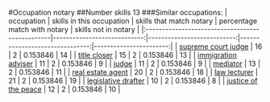 #Occupation notary
##Number skills 13
###Similar occupations:
| occupation                                      |   skills in this occupation |   skills that match notary |   percentage match with notary |   skills not in notary |
|:------------------------------------------------|----------------------------:|---------------------------:|-------------------------------:|-----------------------:|
| [supreme court judge](supreme_court_judge.md)   |                          16 |                          2 |                       0.153846 |                     14 |
| [title closer](title_closer.md)                 |                          15 |                          2 |                       0.153846 |                     13 |
| [immigration adviser](immigration_adviser.md)   |                          11 |                          2 |                       0.153846 |                      9 |
| [judge](judge.md)                               |                          11 |                          2 |                       0.153846 |                      9 |
| [mediator](mediator.md)                         |                          13 |                          2 |                       0.153846 |                     11 |
| [real estate agent](real_estate_agent.md)       |                          20 |                          2 |                       0.153846 |                     18 |
| [law lecturer](law_lecturer.md)                 |                          21 |                          2 |                       0.153846 |                     19 |
| [legislative drafter](legislative_drafter.md)   |                          10 |                          2 |                       0.153846 |                      8 |
| [justice of the peace](justice_of_the_peace.md) |                          12 |                          2 |                       0.153846 |                     10 |
